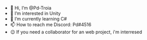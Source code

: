 - 👋 Hi, I’m @Pd-Troia
- 👀 I’m interested in Unity 
- 🌱 I’m currently learning C#
- 📫 How to reach me Discord: Pd#4516
- 😉 If you need a collaborator for an web project, i'm interresed 

<!---
Pd-Troia/Pd-Troia is a ✨ special ✨ repository because its `README.md` (this file) appears on your GitHub profile.
You can click the Preview link to take a look at your changes.
--->
